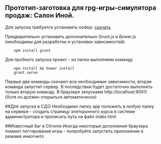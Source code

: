 ## Прототип-заготовка для rpg-игры-симулятора продаж: Салон Иной.

Для запуска требуется установить nodejs: [скачать](http://nodejs.org/)

Предварительно установить дополнительно Grunt.js и Bower.js (необходимы для разработки и установки зависимостей)

        npm install grunt

Для пробного запуска проект - из папки выполняем команду
        
        npm install && bower install
        grunt serve

Первые две команды скачают все необходимые зависимости, вторая команда запустит сервер. В последствии будет достаточно выполнять только вторую команду.
В браузере запускаем http://localhost:9001/ (Хотя он должен открыться автоматически)

##Для запуска в СДО
Необходимо папку app положить в любую папку на сервере - создать страницу элеткронного курса в системе администратора и прописать путь на файл index.html

##Известный баг в Chrome
Иногда некоторые дополнения браузера ломают логгирование игры - попробуйте запустить приложение в режиме инкогнито

